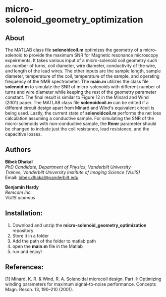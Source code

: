 # micro-solenoid_geometry_optimization

## About
The MATLAB class file **solenoidcoil.m** optimizes the geometry of a micro-solenoid to provide the maximum SNR for Magnetic resonance microscopy expeirments.  It takes various input of a micro-solenoid coil geometry such as: number of turns, coil diameter, wire diameter, conductivity of the wire,  and length of the lead wires.  The other inputs are the sample length, sample diameter, temperature of the coil, temperature of the sample, and operating frequency of the NMR spectrometer.  The **main.m** utilizes the class file **solenoid.m** to simulate the SNR of micro-solenoids with different number of turns and wire diameter while keeping the rest of the geometry parameter constant. The final result is similar to Figure 12 in the Minard and Wind (2001) paper. The MATLAB class file **solenoidcoil.m** can be edited if a different circuit design apart from Minard and Wind's equivalent circuit is being used.  Lastly, the current state of **solenoidcoil.m** performs the net loss calculation assuming a conductive sample. For simulating the SNR of the micro-solenoids with non-conductive sample, the **Rnmr** parameter should be changed to include just the coil resistance, lead resistance, and the capacitive losses. 

## Authors
**Bibek Dhakal**  
*PhD Candidate, Department of Physics, Vanderbilt University*  
*Trainee, Vanderbilt University Institute of Imaging Science (VUIIS)*  
Email: bibek.dhakal@vanderbilt.edu

**Benjamin Hardy**  
*Remcom Inc.*  
*VUIIS alumnus*

## Installation:
1. Download and unzip the **micro-solenoid_geometry_optimization** repository
2. Store it in a folder
3. Add the path of the folder to matlab path
4. open the **main.m** file in the Matlab
5. run and enjoy!

## References: 
[1] Minard, K. R. & Wind, R. A. Solenoidal microcoil design. Part II: Optimizing winding parameters for maximum signal-to-noise performance. Concepts Magn. Reson. 13, 190–210 (2001).
